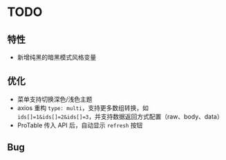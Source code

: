 # TODO

## 特性

- 新增纯黑的暗黑模式风格变量

## 优化

- 菜单支持切换深色/浅色主题
- axios 重构 `type: multi`，支持更多数组转换，如 `ids[]=1&ids[]=2&ids[]=3`，并支持数据返回方式配置（raw、body、data）
- ProTable 传入 API 后，自动显示 `refresh` 按钮

## Bug
